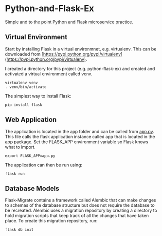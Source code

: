 # Python-and-Flask-Ex
Simple and to the point Python and Flask microservice practice.

## Virtual Environment
Start by installing Flask in a virtual environmnet, e.g. virtualenv. This can be downloaded from [https://pypi.python.org/pypi/virtualenv](https://pypi.python.org/pypi/virtualenv).

I created a directory for this project (e.g. python-flask-ex) and created and activated a virtual environment called venv.
```
virtualenv venv
. venv/bin/activate
```

The simplest way to install Flask:
```
pip install flask
```

## Web Application
The application is located in the app folder and can be called from [app.py](app.py). This file calls the flask application instance called app that is located in the app package. Set the FLASK_APP environment variable so Flask knows what to import.
```
export FLASK_APP=app.py
```
The application can then be run using:
```
flask run
```

## Database Models
Flask-Migrate contains a framework called Alembic that can make changes to schemas of the database structure but does not require the database to be recreated. Alembic uses a migration repository by creating a directory to hold migration scripts that keep track of all the changes that have taken place. To create this migration repository, run:
```
flask db init
```
